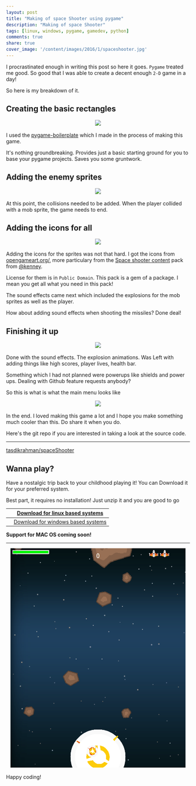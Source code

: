 ```yaml
---
layout: post
title: "Making of space Shooter using pygame"
description: "Making of space Shooter"
tags: [linux, windows, pygame, gamedev, python]
comments: true
share: true
cover_image: '/content/images/2016/1/spaceshooter.jpg'
---
```


<link rel="stylesheet" href="https://maxcdn.bootstrapcdn.com/font-awesome/4.5.0/css/font-awesome.min.css">

I procrastinated enough in writing this post so here it goes. `Pygame` treated me good. So good that I was able to create a decent enough `2-D` game in a day!

So here is my breakdown of it.

## Creating the basic rectangles

<center><img src="http://i.imgur.com/50qgY67.jpg"></center>

I used the [pygame-boilerplate](https://github.com/tasdikrahman/pygame-boilerplate) which I made in the process of making this game.

It's nothing groundbreaking. Provides just a basic starting ground for you to base your pygame projects. Saves you some gruntwork.

## Adding the enemy sprites

<center><img src="http://i.imgur.com/HorSt1T.jpg"></center>

At this point, the collisions needed to be added. When the player collided with a mob sprite, the game needs to end.

## Adding the icons for all

<center><img src="http://i.imgur.com/QV57Zqb.jpg"></center>

Adding the icons for the sprites was not that hard. I got the icons from [opengameart.org/](http://opengameart.org/), more particulary from the [Space shooter content](http://opengameart.org/content/space-shooter-redux) pack from [@kenney](http://opengameart.org/users/kenney).

License for them is in `Public Domain`. This pack is a gem of a package. I mean you get all what you need in this pack!

The sound effects came next which included the explosions for the mob sprites as well as the player.

How about adding sound effects when shooting the missiles? Done deal!

## Finishing it up

<center><img src="http://i.imgur.com/1Zraayf.jpg"></center>

Done with the sound effects. The explosion animations. Was Left with adding things like high scores, player lives, health bar. 

Something which I had not planned were powerups like shields and power ups. Dealing with Github feature requests anybody?

So this is what is what the main menu looks like 

<center><img src="http://i.imgur.com/3MzfmbT.jpg"></center>

In the end. I loved making this game a lot and I hope you make something much cooler than this. Do share it when you do. 

Here's the git repo if you are interested in taking a look at the source code.

***

<i class="fa fa-github-alt fa-2x"></i> [tasdikrahman/spaceShooter](https://github.com/tasdikrahman/spaceShooter)

## Wanna play?

Have a nostalgic trip back to your childhood playing it! You can Download it for your preferred system.

Best part, it requires no installation! Just unzip it and you are good to go

| <i class="fa fa-linux fa-2x"></i>   | [Download for linux based systems](https://github.com/tasdikrahman/spaceShooter/releases/download/v0.0.3/spaceShooter-v0.0.3_linux.zip)     |
|:-------------------------------------:|:-----------------------------------------------------------------------------------------------------------------------------------------:|
| <i class="fa fa-windows fa-2x"></i> | [Download for windows based systems](https://github.com/tasdikrahman/spaceShooter/releases/download/v0.0.3/spaceShooter-v0.0.3_windows.zip) |

<!-- <a class="btn btn-lg btn-success" href="https://github.com/tasdikrahman/spaceShooter/releases/download/v0.0.3/spaceShooter-v0.0.3_windows.zip">
  <i class="fa fa-flag fa-2x pull-left"></i> Space Shooter - Windows <br>Version 0.0.3</a>

<a class="btn btn-lg btn-success" href="https://github.com/tasdikrahman/spaceShooter/releases/download/v0.0.3/spaceShooter-v0.0.3_linux.zip">
  <i class="fa fa-flag fa-2x pull-left"></i> Space Shooter - linux <br>Version 0.0.3</a> -->

**Support for MAC OS coming soon!**

***

<center><a href="https://github.com/tasdikrahman/spaceShooter"><img src="/content/images/2016/1/spaceShooter.gif"></a></center>

Happy coding!